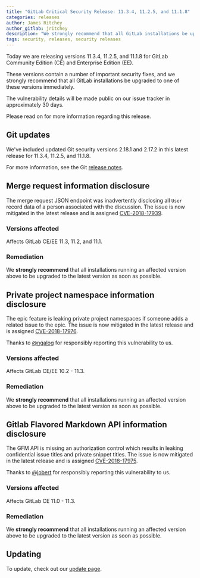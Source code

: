 ```yaml
---
title: "GitLab Critical Security Release: 11.3.4, 11.2.5, and 11.1.8"
categories: releases
author: James Ritchey
author_gitlab: jritchey
description: "We strongly recommend that all GitLab installations be upgraded to one of these versions immediately, as they contain a number of important security fixes."
tags: security, releases, security releases
---
```


Today we are releasing versions 11.3.4, 11.2.5, and 11.1.8 for GitLab Community Edition (CE) and Enterprise Edition (EE).

These versions contain a number of important security fixes, and we strongly recommend that all GitLab installations be upgraded to one of these versions immediately.

The vulnerability details will be made public on our issue tracker in approximately 30 days.

Please read on for more information regarding this release.

## Git updates

We've included updated Git security versions 2.18.1 and 2.17.2 in this latest release for 11.3.4, 11.2.5, and 11.1.8.

For more information, see the Git [release notes](https://public-inbox.org/git/xmqqy3bcuy3l.fsf@gitster-ct.c.googlers.com/T/#u).

##  Merge request information disclosure

The merge request JSON endpoint was inadvertently disclosing all `User` record data of a person associated with the discussion. The issue is now mitigated in the latest release and is assigned [CVE-2018-17939](https://cve.mitre.org/cgi-bin/cvename.cgi?name=CVE-2018-17939).

### Versions affected

Affects GitLab CE/EE 11.3, 11.2, and 11.1.

### Remediation

We **strongly recommend** that all installations running an affected version above to be upgraded to the latest version as soon as possible.

##  Private project namespace information disclosure

The epic feature is leaking private project namespaces if someone adds a related issue to the epic. The issue is now mitigated in the latest release and is assigned [CVE-2018-17976](https://cve.mitre.org/cgi-bin/cvename.cgi?name=CVE-2018-17976).

Thanks to [@ngalog](https://hackerone.com/ngalog) for responsibly reporting this vulnerability to us.

### Versions affected

Affects GitLab CE/EE 10.2 - 11.3.

### Remediation

We **strongly recommend** that all installations running an affected version above to be upgraded to the latest version as soon as possible.

##  Gitlab Flavored Markdown API information disclosure

The GFM API is missing an authorization control which results in leaking confidential issue titles and private snippet titles. The issue is now mitigated in the latest release and is assigned [CVE-2018-17975](https://cve.mitre.org/cgi-bin/cvename.cgi?name=CVE-2018-17975).

Thanks to [@jobert](https://hackerone.com/jobert) for responsibly reporting this vulnerability to us.

### Versions affected

Affects GitLab CE 11.0 - 11.3.

### Remediation

We **strongly recommend** that all installations running an affected version above to be upgraded to the latest version as soon as possible.

## Updating

To update, check out our [update page](/update/).
